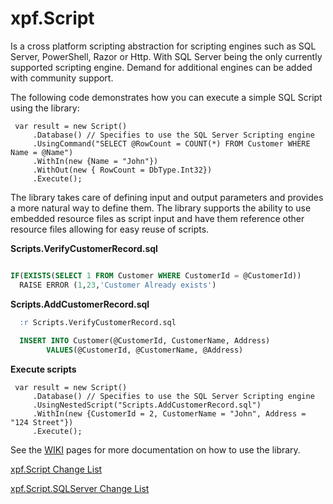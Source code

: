 xpf.Script
==========

Is a cross platform scripting abstraction for scripting engines such as SQL Server, PowerShell, Razor or Http. With SQL Server being the only currently supported scripting engine. Demand for additional engines can be added with community support.

The following code demonstrates how you can execute a simple SQL Script using the library:

``` CSharp
 var result = new Script()
     .Database() // Specifies to use the SQL Server Scripting engine
     .UsingCommand("SELECT @RowCount = COUNT(*) FROM Customer WHERE Name = @Name")
     .WithIn(new {Name = "John"})
     .WithOut(new { RowCount = DbType.Int32})
     .Execute();
``` 

The library takes care of defining input and output parameters and provides a more natural way to define them. The library supports the ability to use embedded resource files as script input and have them reference other resource files allowing for easy reuse of scripts.

__Scripts.VerifyCustomerRecord.sql__
  ``` SQL

  IF(EXISTS(SELECT 1 FROM Customer WHERE CustomerId = @CustomerId))
    RAISE ERROR (1,23,'Customer Already exists')
```
__Scripts.AddCustomerRecord.sql__
``` SQL
  :r Scripts.VerifyCustomerRecord.sql
  
  INSERT INTO Customer(@CustomerId, CustomerName, Address)
        VALUES(@CustomerId, @CustomerName, @Address)
```

__Execute scripts__
``` CSharp
 var result = new Script()
     .Database() // Specifies to use the SQL Server Scripting engine
     .UsingNestedScript("Scripts.AddCustomerRecord.sql")
     .WithIn(new {CustomerId = 2, CustomerName = "John", Address = "124 Street"})
     .Execute();
``` 

See the [WIKI](https://github.com/dotnetprofessional/xpf.Script/wiki) pages for more documentation on how to use the library.

[xpf.Script Change List](https://github.com/dotnetprofessional/xpf.Script/blob/master/xpf.Script/ChangeLog.txt)

[xpf.Script.SQLServer Change List](https://github.com/dotnetprofessional/xpf.Script/blob/master/xpf.Script.SQLServer/ChangeLog.txt)
